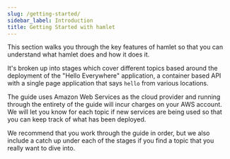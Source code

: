 ```yaml
---
slug: /getting-started/
sidebar_label: Introduction
title: Getting Started with hamlet
---
```


This section walks you through the key features of hamlet so that you can understand what hamlet does and how it does it.

It's broken up into stages which cover different topics based around the deployment of the "Hello Everywhere" application, a container based API with a single page application that says `hello` from various locations.

The guide uses Amazon Web Services as the cloud provider and running through the entirety of the guide will incur charges on your AWS account. We will let you know for each topic if new services are being used so that you can keep track of what has been deployed.

We recommend that you work through the guide in order, but we also include a catch up under each of the stages if you find a topic that you really want to dive into.
